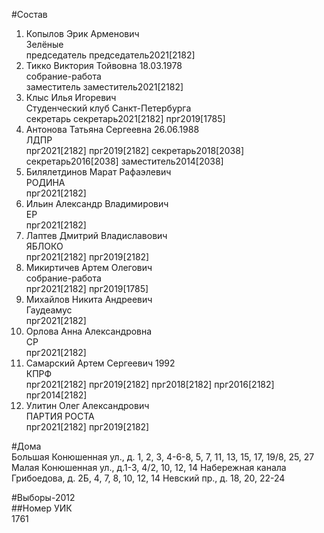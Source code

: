 #Состав  
1. Копылов Эрик Арменович  
    Зелёные  
    председатель председатель2021[2182]  
2. Тикко Виктория Тойвовна 18.03.1978  
    собрание-работа  
    заместитель заместитель2021[2182]  
3. Клыс Илья Игоревич  
    Студенческий клуб Санкт-Петербурга  
    секретарь секретарь2021[2182] прг2019[1785]  
4. Антонова Татьяна Сергеевна 26.06.1988  
    ЛДПР  
    прг2021[2182] прг2019[2182] секретарь2018[2038] секретарь2016[2038] заместитель2014[2038]  
5. Билялетдинов Марат Рафаэлевич  
    РОДИНА  
    прг2021[2182]  
6. Ильин Александр Владимирович  
    ЕР  
    прг2021[2182]  
7. Лаптев Дмитрий Владиславович  
    ЯБЛОКО  
    прг2021[2182] прг2019[2182]  
8. Микиртичев Артем Олегович  
    собрание-работа  
    прг2021[2182] прг2019[1785]  
9. Михайлов Никита Андреевич  
    Гаудеамус  
    прг2021[2182]  
10. Орлова Анна Александровна  
    СР  
    прг2021[2182]  
11. Самарский Артем Сергеевич 1992  
    КПРФ  
    прг2021[2182] прг2019[2182] прг2018[2182] прг2016[2182] прг2014[2182]  
12. Улитин Олег Александрович  
    ПАРТИЯ РОСТА  
    прг2021[2182] прг2019[2182]  
  
#Дома  
Большая Конюшенная ул., д. 1, 2, 3, 4-6-8, 5, 7, 11, 13, 15, 17, 19/8, 25, 27 Малая Конюшенная ул., д.1-3, 4/2, 10, 12, 14 Набережная канала Грибоедова, д. 2Б, 4, 7, 8, 10, 12, 14 Невский пр., д. 18, 20, 22-24  
  
#Выборы-2012  
##Номер УИК  
1761  
